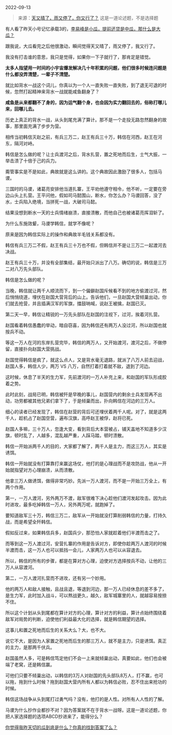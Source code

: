 2022-09-13

> 来源：[天又晴了，雨又停了，你又行了？](http://mp.weixin.qq.com/s?__biz=MzU0MjYwNDU2Mw==&mid=2247507525&idx=2&sn=f3a1e91c5e2c5898f522948a8b81268f&chksm=fb1ab239cc6d3b2ff9242f3e347bdd0ea69cb69b426bb17d2806f1da49eaa0733e64fef24b4e&scene=27#wechat_redirect)
> 这是一道论述题，不是选择题

有人看了昨天小号记忆承载3的，[李易峰是小瓜，提前还贷是中瓜，那什么是大瓜？](http://mp.weixin.qq.com/s?__biz=MzU3NDc5Nzc0NQ==&mid=2247520191&idx=1&sn=42a67ddf1b5ddd2a9c7a51a3bb4694ed&chksm=fd2e2d61ca59a4776a73b77e655614a244a017ae3f54732160fc356d3f1e73e3fd55a218ddd7&scene=21#wechat_redirect)

跟我说，大瓜看完之后他很激动，瞬间觉得天又晴了，雨又停了，我又行了。

我没有打击谁的意思，我只是觉得，如果你一下子就行了，那肯定是错觉。

 **太多人指望用一时间的小宇宙爆发解决几十年积累的问题，他们很多时候连问题是什么都没弄清楚，一辈子不清楚。**  

就比如背水一战这个词儿，你真以为一个人一直失败一直失败，到了退无可退的时候，忽然打起精神来背水一战就能咸鱼翻身了？  

 **咸鱼是从来都翻不了身的，因为运气翻个身，也会因为实力翻回去的，俗称打哪儿来，回哪儿去。**  

历史上真正的背水一战，从头到尾充满了算计。那不是一个走投无路忽然翻身的故事，那里面充满了步步为营。

相传当初韩信灭赵之前，有兵三万二，赵王有兵三十万，韩信在河西，赵王在河东，隔河对峙。

韩信是怎么做的呢？让士兵渡河之后，背水扎营，置之死地而后生，士气大振，一举击溃了十倍于己的兵力。

甭管事实是不是如此，典故就是这么讲的。这个典故因此激励了很多人，包括马谡。

三国时的马谡，诸葛亮安排他当道扎寨，王平劝他遵守相令，他不听，一定要在旁边山头上扎营。王平问他，假如司马懿围山，断水，你怎么办？马谡回答，没了水，士兵陷入绝境，当拼死一战，大破司马懿。  

结果没想到断水一天的士兵情绪崩溃，直接溃散，而他自己也被诸葛亮挥泪斩了。

为什么东施效颦，马谡学韩信，就学不像呢？  

原来是因为韩信实际上的操作和典故半毛钱关系都没有。

韩信有兵三万二不假，赵王有兵三十万也不假，但韩信并不是让三万二一起渡河去决战。

赵王有兵三十万，并没有全部集结，最开始只派出了八万。确切的说，韩信是三万二对八万先头部队。  

韩信是怎么做的呢？

当晚，韩信就让两千人顺流而下，到一个偏僻赵国斥候看不到的地方偷渡过河，然后悄悄绕道，埋伏在赵国大营背后的山上。告诉他们，一旦赵国大营倾巢出动，你们就去抢营，并且插满汉军的军旗，擂鼓呐喊，说赵王被擒，赵国已灭。  

第二天一早，韩信让精锐的一万先头部队在赵国的注视下，过河，挨着河扎营。

赵国看着韩信愚蠢的举动，暗自窃喜，因为韩信还有两万人没过河，所以赵国也就按兵不动。

等这一万人在河的东岸扎营完毕，韩信的两万人，又开始渡河，渡河之后，不做停留，直接扑向赵国大营挑战。

赵国觉得韩信是疯了，就这么点人，又是背水毫无退路，就派了八万人前去迎战，赵国人多，韩信人少，两万 VS 八万，自然打着打着就不敌，退到了河边。

这时候，休息了半天的生力军，先前渡河的一万人补充上来，和赵国的军队形成胶着之势。

此时此刻，战局已明，韩信被歼是早晚的事儿，赵国营内的剩余士兵发现再不出动，功劳都被其他兄弟们拿下了，于是倾巢而出，扑向韩信在河边的三万人。

细心的读者已经发现了，韩信在赵营的背后可还埋伏着两千人呢。对了，就是这两千人，趁机占了赵国空营，遍布汉旗，高呼赵王被俘，赵将已死。  

赵国人多嘛，三十万人，忽逢大变，看到背后大本营被占，铺天盖地不知道多少汉旗，顿时乱了，人越多，混乱越严重，人踩马踏，顿时溃散。

韩信一开始派两千人的目的，大家都了解了，两千人是主力，而这三万人，其实是诱饵。

韩信一开始就没有打算靠打来赢这场仗，他打的是心理战而不是攻防战，他从一开始就指望对方心理崩溃，从而溃散。

他拿三万人做诱饵，做得非常巧妙。先派一万人渡河，而不是一开始三万全上，有两个作用。

第一，一万人渡河，另外两万不渡，敌军很难下决心趁他们渡河发起攻击。因为此时进攻，最多吃掉韩信一万人，另外两万呢，就跑掉了。

要知道敌军三十万，韩信三万二，敌军从一开始就没打算削弱韩信的力量，打持久战，而是希望全歼韩信。

假如反过来，如果韩信兵多，赵国兵少，那恐怕人家就趁着他们半渡而击之了。

而等到这一万人渡过河，安营扎寨的作用是告诉对方，即使你趁两万人渡河的时候半渡而击，这一万人也可以抵挡一会儿，人家两万人也可以从容退去。

所以，韩信的所有的步骤，都是在算对方心理，迫使对方选择按兵不动，让他的三万人从容渡河。

第二，一万人渡河扎营而不进攻，还有另一个妙用。

他的两万人和敌人接触，且战且退，等退到河边，那一万人已经休息的差不多了，是生力军，此时加入战斗，可以熬战更久，越久，敌军城寨里的人，就越容易按捺不住。

所以这个计划从头到尾都在算计对方的心理，算计对方的利益，算计点始终围绕着敌军对局势的判断，迫使他们利益最大化的选择，就是韩信期望的选择。

这事儿和置之死地而后生的关系大么？大，也不大。

说它不大，是因为人家置之死地而后生的那三万人，就不是主力，只是诱饵。真正的主力，是那两千伏兵。

赵国虽然人多，可是韩信笃定他们不会一上来就倾巢出动，真要如此，他们也会被端了老窝，还是韩信赢。  

可他们只要不倾巢出动，以韩信的3万人对赵国的先头部队8万人，打不赢，也可以拖，拖到什么时候？拖到赵国大营内所有人都以为韩信必败，忍不住出来抢功的时候。

韩信这场战争从头到尾打过勇气吗？没有，他打的是人性。对所有人人性的了解。  

马谡为什么抄作业都抄不对？因为答案就不在于背水一战呀。这是一道论述题，你把人家选择题的选项ABCD抄进来了，能得分么？

[你觉得我昨天切的瓜到底是什么？你真的找到答案了么？](http://mp.weixin.qq.com/s?__biz=MzU3NDc5Nzc0NQ==&mid=2247520191&idx=1&sn=42a67ddf1b5ddd2a9c7a51a3bb4694ed&chksm=fd2e2d61ca59a4776a73b77e655614a244a017ae3f54732160fc356d3f1e73e3fd55a218ddd7&scene=21#wechat_redirect)

